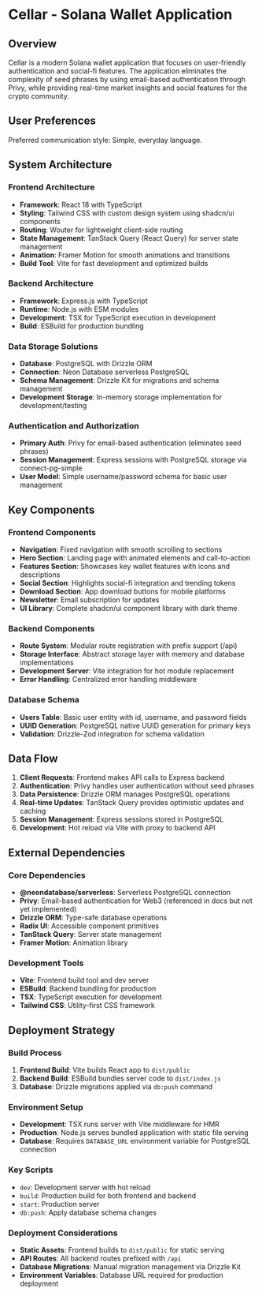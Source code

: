 # Cellar - Solana Wallet Application

## Overview

Cellar is a modern Solana wallet application that focuses on user-friendly authentication and social-fi features. The application eliminates the complexity of seed phrases by using email-based authentication through Privy, while providing real-time market insights and social features for the crypto community.

## User Preferences

Preferred communication style: Simple, everyday language.

## System Architecture

### Frontend Architecture
- **Framework**: React 18 with TypeScript
- **Styling**: Tailwind CSS with custom design system using shadcn/ui components
- **Routing**: Wouter for lightweight client-side routing
- **State Management**: TanStack Query (React Query) for server state management
- **Animation**: Framer Motion for smooth animations and transitions
- **Build Tool**: Vite for fast development and optimized builds

### Backend Architecture
- **Framework**: Express.js with TypeScript
- **Runtime**: Node.js with ESM modules
- **Development**: TSX for TypeScript execution in development
- **Build**: ESBuild for production bundling

### Data Storage Solutions
- **Database**: PostgreSQL with Drizzle ORM
- **Connection**: Neon Database serverless PostgreSQL
- **Schema Management**: Drizzle Kit for migrations and schema management
- **Development Storage**: In-memory storage implementation for development/testing

### Authentication and Authorization
- **Primary Auth**: Privy for email-based authentication (eliminates seed phrases)
- **Session Management**: Express sessions with PostgreSQL storage via connect-pg-simple
- **User Model**: Simple username/password schema for basic user management

## Key Components

### Frontend Components
- **Navigation**: Fixed navigation with smooth scrolling to sections
- **Hero Section**: Landing page with animated elements and call-to-action
- **Features Section**: Showcases key wallet features with icons and descriptions
- **Social Section**: Highlights social-fi integration and trending tokens
- **Download Section**: App download buttons for mobile platforms
- **Newsletter**: Email subscription for updates
- **UI Library**: Complete shadcn/ui component library with dark theme

### Backend Components
- **Route System**: Modular route registration with prefix support (/api)
- **Storage Interface**: Abstract storage layer with memory and database implementations
- **Development Server**: Vite integration for hot module replacement
- **Error Handling**: Centralized error handling middleware

### Database Schema
- **Users Table**: Basic user entity with id, username, and password fields
- **UUID Generation**: PostgreSQL native UUID generation for primary keys
- **Validation**: Drizzle-Zod integration for schema validation

## Data Flow

1. **Client Requests**: Frontend makes API calls to Express backend
2. **Authentication**: Privy handles user authentication without seed phrases
3. **Data Persistence**: Drizzle ORM manages PostgreSQL operations
4. **Real-time Updates**: TanStack Query provides optimistic updates and caching
5. **Session Management**: Express sessions stored in PostgreSQL
6. **Development**: Hot reload via Vite with proxy to backend API

## External Dependencies

### Core Dependencies
- **@neondatabase/serverless**: Serverless PostgreSQL connection
- **Privy**: Email-based authentication for Web3 (referenced in docs but not yet implemented)
- **Drizzle ORM**: Type-safe database operations
- **Radix UI**: Accessible component primitives
- **TanStack Query**: Server state management
- **Framer Motion**: Animation library

### Development Tools
- **Vite**: Frontend build tool and dev server
- **ESBuild**: Backend bundling for production
- **TSX**: TypeScript execution for development
- **Tailwind CSS**: Utility-first CSS framework

## Deployment Strategy

### Build Process
1. **Frontend Build**: Vite builds React app to `dist/public`
2. **Backend Build**: ESBuild bundles server code to `dist/index.js`
3. **Database**: Drizzle migrations applied via `db:push` command

### Environment Setup
- **Development**: TSX runs server with Vite middleware for HMR
- **Production**: Node.js serves bundled application with static file serving
- **Database**: Requires `DATABASE_URL` environment variable for PostgreSQL connection

### Key Scripts
- `dev`: Development server with hot reload
- `build`: Production build for both frontend and backend
- `start`: Production server
- `db:push`: Apply database schema changes

### Deployment Considerations
- **Static Assets**: Frontend builds to `dist/public` for static serving
- **API Routes**: All backend routes prefixed with `/api`
- **Database Migrations**: Manual migration management via Drizzle Kit
- **Environment Variables**: Database URL required for production deployment